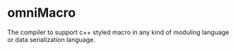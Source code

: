 # omniMacro
The compiler to support c++ styled macro in any kind of moduling language or data serialization language.
